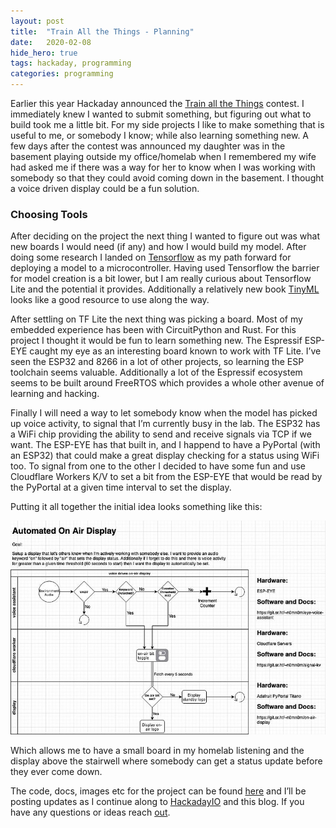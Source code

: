 ```yaml
---
layout:	post
title:	"Train All the Things - Planning"
date:	2020-02-08
hide_hero: true
tags: hackaday, programming
categories: programming
---
```


  Earlier this year Hackaday announced the [Train all the Things](https://hackaday.io/contest/169421-train-all-the-things#j-discussions-title) contest. I immediately knew I wanted to submit something, but figuring out what to build took me a little bit. For my side projects I like to make something that is useful to me, or somebody I know; while also learning something new. A few days after the contest was announced my daughter was in the basement playing outside my office/homelab when I remembered my wife had asked me if there was a way for her to know when I was working with somebody so that they could avoid coming down in the basement. I thought a voice driven display could be a fun solution.

### Choosing Tools

After deciding on the project the next thing I wanted to figure out was what new boards I would need (if any) and how I would build my model. After doing some research I landed on [Tensorflow](https://www.tensorflow.org/lite/microcontrollers) as my path forward for deploying a model to a microcontroller. Having used Tensorflow the barrier for model creation is a bit lower, but I am really curious about Tensorflow Lite and the potential it provides. Additionally a relatively new book [TinyML](https://tinymlbook.com/) looks like a good resource to use along the way.

After settling on TF Lite the next thing was picking a board. Most of my embedded experience has been with CircuitPython and Rust. For this project I thought it would be fun to learn something new. The Espressif ESP-EYE caught my eye as an interesting board known to work with TF Lite. I’ve seen the ESP32 and 8266 in a lot of other projects, so learning the ESP toolchain seems valuable. Additionally a lot of the Espressif ecosystem seems to be built around FreeRTOS which provides a whole other avenue of learning and hacking.

Finally I will need a way to let somebody know when the model has picked up voice activity, to signal that I’m currently busy in the lab. The ESP32 has a WiFi chip providing the ability to send and receive signals via TCP if we want. The ESP-EYE has that built in, and I happend to have a PyPortal (with an ESP32) that could make a great display checking for a status using WiFi too. To signal from one to the other I decided to have some fun and use Cloudflare Workers K/V to set a bit from the ESP-EYE that would be read by the PyPortal at a given time interval to set the display.

Putting it all together the initial idea looks something like this:

![](/assets/img/blog/07Ex2dh4NkgBHiLFg.jpg)

Which allows me to have a small board in my homelab listening and the display above the stairwell where somebody can get a status update before they ever come down.

The code, docs, images etc for the project can be found [here](https://github.com/n0mn0m/on-air) and I’ll be posting updates as I continue along to [HackadayIO](https://hackaday.io/project/170228-on-air) and this blog. If you have any questions or ideas reach [out](mailto:n0mn0m@burningdaylight.io).
